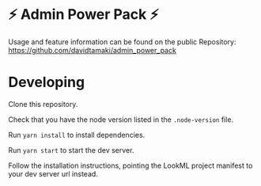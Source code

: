 # ⚡ Admin Power Pack ⚡

Usage and feature information can be found on the public Repository: https://github.com/davidtamaki/admin_power_pack


# Developing

Clone this repository.

Check that you have the node version listed in the `.node-version` file.

Run `yarn install` to install dependencies.

Run `yarn start` to start the dev server.

Follow the installation instructions, pointing the LookML project manifest to your dev server url instead.
